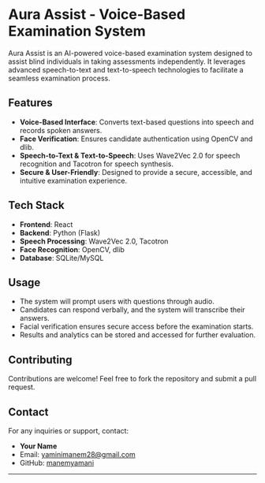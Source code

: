 # Aura Assist - Voice-Based Examination System

Aura Assist is an AI-powered voice-based examination system designed to assist blind individuals in taking assessments independently. It leverages advanced speech-to-text and text-to-speech technologies to facilitate a seamless examination process.

## Features

- **Voice-Based Interface**: Converts text-based questions into speech and records spoken answers.
- **Face Verification**: Ensures candidate authentication using OpenCV and dlib.
- **Speech-to-Text & Text-to-Speech**: Uses Wave2Vec 2.0 for speech recognition and Tacotron for speech synthesis.
- **Secure & User-Friendly**: Designed to provide a secure, accessible, and intuitive examination experience.

## Tech Stack

- **Frontend**: React
- **Backend**: Python (Flask)
- **Speech Processing**: Wave2Vec 2.0, Tacotron
- **Face Recognition**: OpenCV, dlib
- **Database**: SQLite/MySQL

## Usage

- The system will prompt users with questions through audio.
- Candidates can respond verbally, and the system will transcribe their answers.
- Facial verification ensures secure access before the examination starts.
- Results and analytics can be stored and accessed for further evaluation.

## Contributing

Contributions are welcome! Feel free to fork the repository and submit a pull request.

## Contact

For any inquiries or support, contact:

- **Your Name**
- Email: [yaminimanem28@gmail.com](yaminimanem28@gmail.com)
- GitHub: [manemyamani](https://github.com/manemyamani)

---